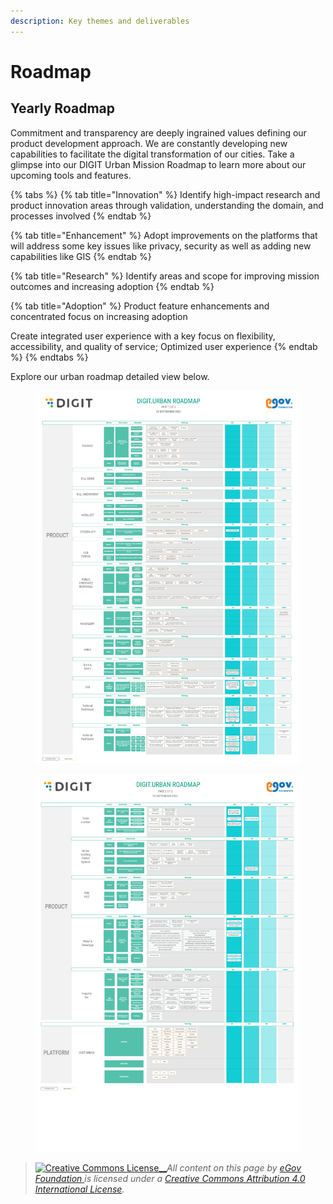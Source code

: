 ```yaml
---
description: Key themes and deliverables
---
```


# Roadmap

## Yearly Roadmap&#x20;

Commitment and transparency are deeply ingrained values defining our product development approach. We are constantly developing new capabilities to facilitate the digital transformation of our cities. Take a glimpse into our DIGIT Urban Mission Roadmap to learn more about our upcoming tools and features.

{% tabs %}
{% tab title="Innovation" %}
Identify high-impact research and product innovation areas through validation, understanding the domain, and processes involved
{% endtab %}

{% tab title="Enhancement" %}
Adopt improvements on the platforms that will address some key issues like privacy, security as well as adding new capabilities like GIS
{% endtab %}

{% tab title="Research" %}
Identify areas  and scope for improving mission outcomes and increasing adoption
{% endtab %}

{% tab title="Adoption" %}
Product feature enhancements and concentrated focus on increasing adoption

Create integrated user experience with a key focus on flexibility, accessibility, and quality of service; Optimized user experience
{% endtab %}
{% endtabs %}

Explore our urban roadmap detailed view below.

<figure><img src="../.gitbook/assets/Product Roadmap 2022- 2023 (1).jpg" alt=""><figcaption></figcaption></figure>

<figure><img src="../.gitbook/assets/Product Roadmap 2022- 2023 (2).jpg" alt=""><figcaption></figcaption></figure>

> [![Creative Commons License](https://i.creativecommons.org/l/by/4.0/80x15.png)\_\_](http://creativecommons.org/licenses/by/4.0/)_All content on this page by_ [_eGov Foundation_ ](https://egov.org.in/)_is licensed under a_ [_Creative Commons Attribution 4.0 International License_](http://creativecommons.org/licenses/by/4.0/)_._
